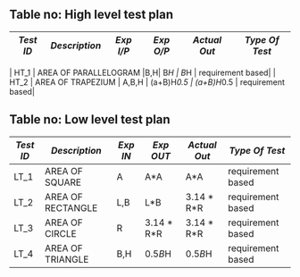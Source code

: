 ## Table no: High level test plan

| *Test ID* | *Description*                                              | *Exp I/P* | *Exp O/P* | *Actual Out* |*Type Of Test*  |    
|-------------|--------------------------------------------------------------|------------|-------------|----------------|------------------|
 

|  HT_1    | AREA OF PARALLELOGRAM |B,H| B*H | B*H | requirement based|
|  HT_2    |  AREA OF TRAPEZIUM    | A,B,H | (a+B)H*0.5 | (a+B)H*0.5 | requirement based|




## Table no: Low level test plan

| *Test ID* |  *Description*                                                  | *Exp IN* | *Exp OUT* | *Actual Out* |*Type Of Test*  |    
|-------------|-------------------------------------------------------------------|------------|-------------|----------------|------------------|
|  LT_1       | AREA OF SQUARE | A | A*A | A*A | requirement based|
|  LT_2       |  AREA OF RECTANGLE | L,B |L*B |3.14 * R*R | requirement based|
|  LT_3       | AREA OF CIRCLE  | R | 3.14 * R*R | 3.14 * R*R | requirement based|
|  LT_4       | AREA OF TRIANGLE  | B,H  | 0.5*B*H | 0.5*B*H | requirement based|
